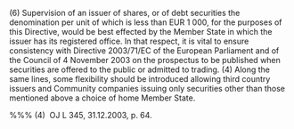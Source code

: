 (6) Supervision of an issuer of shares, or of debt securities the denomination per unit of which is less than EUR 1 000, for the purposes of this Directive, would be best effected by the Member State in which the issuer has its registered office. In that respect, it is vital to ensure consistency with Directive 2003/71/EC of the European Parliament and of the Council of 4 November 2003 on the prospectus to be published when securities are offered to the public or admitted to trading. (4) Along the same lines, some flexibility should be introduced allowing third country issuers and Community companies issuing only securities other than those mentioned above a choice of home Member State.

%%% (4)  OJ L 345, 31.12.2003, p. 64.